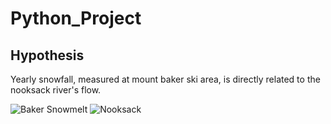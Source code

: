 # Python_Project

## Hypothesis

Yearly snowfall, measured at mount baker ski area, is directly related to the nooksack river's flow.

![Baker Snowmelt](https://static.rootsrated.com/image/upload/s--oi9EKAZ8--/t_rr_large_traditional/sq3xagbijl71ra9hphjk.jpg)
![Nooksack](https://ecology.wa.gov/DOE/media/Images/WATER-SHORELINES/Water%20supply/NoocksackRiver2.png?ext=.png)
